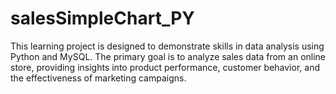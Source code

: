 # salesSimpleChart_PY
This learning project is designed to demonstrate skills in data analysis using Python and MySQL. The primary goal is to analyze sales data from an online store, providing insights into product performance, customer behavior, and the effectiveness of marketing campaigns.
